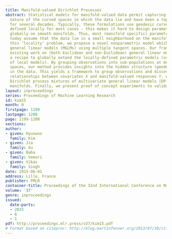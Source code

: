 ```yaml
---
title: Manifold-valued Dirichlet Processes
abstract: Statistical models for manifold-valued data permit capturing the intrinsic
  nature of the curved spaces in which the data lie and have been a topic of research
  for several decades. Typically, these formulations use geodesic curves and distances
  defined locally for most cases - this makes it hard to design parametric models
  globally on smooth manifolds. Thus, most (manifold specific) parametric models available
  today assume that the data lie in a small neighborhood on the manifold. To address
  this ’locality’ problem, we propose a novel nonparametric model which unifies multivariate
  general linear models (MGLMs) using multiple tangent spaces. Our framework generalizes
  existing work on (both Euclidean and non-Euclidean) general linear models providing
  a recipe to globally extend the locally-defined parametric models (using a mixture
  of local models). By grouping observations into sub-populations at multiple tangent
  spaces, our method provides insights into the hidden structure (geodesic relationships)
  in the data. This yields a framework to group observations and discover geodesic
  relationships between covariates X and manifold-valued responses Y, which we call
  Dirichlet process mixtures of multivariate general linear models (DP-MGLM) on Riemannian
  manifolds. Finally, we present proof of concept experiments to validate our model.
layout: inproceedings
series: Proceedings of Machine Learning Research
id: kim15
month: 0
firstpage: 1199
lastpage: 1208
page: 1199-1208
sections: 
author:
- given: Hyunwoo
  family: Kim
- given: Jia
  family: Xu
- given: Baba
  family: Vemuri
- given: Vikas
  family: Singh
date: 2015-06-01
address: Lille, France
publisher: PMLR
container-title: Proceedings of the 32nd International Conference on Machine Learning
volume: '37'
genre: inproceedings
issued:
  date-parts:
  - 2015
  - 6
  - 1
pdf: http://proceedings.mlr.press/v37/kim15.pdf
# Format based on citeproc: http://blog.martinfenner.org/2013/07/30/citeproc-yaml-for-bibliographies/
---
```

